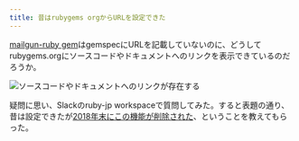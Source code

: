 ```yaml
---
title: 昔はrubygems orgからURLを設定できた
---
```

[mailgun-ruby gem](https://rubygems.org/gems/mailgun-ruby)はgemspecにURLを記載していないのに、どうしてrubygems.orgにソースコードやドキュメントへのリンクを表示できているのだろうか。

![](https://lh5.googleusercontent.com/ox0QzyEw32wWWemVgvbCDi6KJA5SDGHXH_4uqj1yzhuo7ml7CMgwrcUTwHWtSp_Glzc5gYzcw0-IJKlyB_uIct4Jz73YqxUFhOyeIe2ewj7uLxw0T8B8_Snaoy7kz3dmKDXsHsliAirE9S3u647pDq9WjPQB0VMNABqqRGz1Vwp1a0cgwbEJ6PKXrsx8 "ソースコードやドキュメントへのリンクが存在する")

疑問に思い、Slackのruby-jp workspaceで質問してみた。すると表題の通り、昔は設定できたが[2018年末にこの機能が削除された](https://github.com/rubygems/rubygems.org/pull/1815)、ということを教えてもらった。

